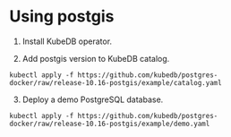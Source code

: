 # Using postgis

1. Install KubeDB operator.

2. Add postgis version to KubeDB catalog.

```
kubectl apply -f https://github.com/kubedb/postgres-docker/raw/release-10.16-postgis/example/catalog.yaml
```

3. Deploy a demo PostgreSQL database.

```
kubectl apply -f https://github.com/kubedb/postgres-docker/raw/release-10.16-postgis/example/demo.yaml
```
